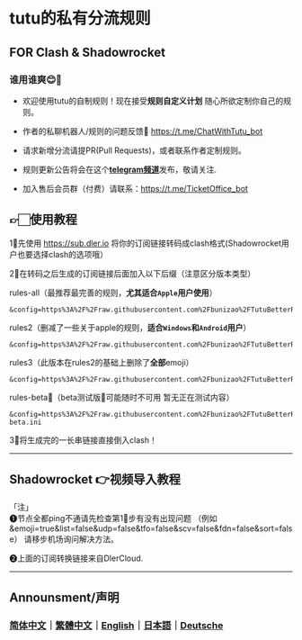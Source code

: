 
# tutu的私有分流规则

## FOR Clash & Shadowrocket

### 谁用谁爽😊🥰

* 欢迎使用tutu的自制规则！现在接受**规则自定义计划** 随心所欲定制你自己的规则。

* 作者的私聊机器人/规则的问题反馈🤖️ https://t.me/ChatWithTutu_bot

* 请求新增分流请提PR(Pull Requests)，或者联系作者定制规则。

* 规则更新公告将会在这个[**telegram频道**](https://t.me/hututu00)发布，敬请关注.
* 加入售后会员群（付费）请联系：https://t.me/TicketOffice_bot


## 👉🏻使用教程
1⃣️先使用  https://sub.dler.io 将你的订阅链接转码成clash格式(Shadowrocket用户也要选择clash的选项哦）

2⃣️在转码之后生成的订阅链接后面加入以下后缀（注意区分版本类型）

rules-all（最推荐最完善的规则，**尤其适合`Apple`用户使用**）
```
&config=https%3A%2F%2Fraw.githubusercontent.com%2Fbunizao%2FTutuBetterRules%2Ftutu%2FClash%2Frules.ini
```
rules2（删减了一些关于apple的规则，**适合`Windows`和`Android`用户**）
```
&config=https%3A%2F%2Fraw.githubusercontent.com%2Fbunizao%2FTutuBetterRules%2Ftutu%2FClash%2Frules2.ini
```
rules3（此版本在rules2的基础上删除了**全部**emoji） 
```
&config=https%3A%2F%2Fraw.githubusercontent.com%2Fbunizao%2FTutuBetterRules%2Ftutu%2FClash%2Frules3.ini
```
rules-beta🚧（beta测试版🚧可能随时不可用 暂无正在测试内容）  
```
&config=https%3A%2F%2Fraw.githubusercontent.com%2Fbunizao%2FTutuBetterRules%2Ftutu%2FClash%2Frules-beta.ini
```
3⃣️将生成完的一长串链接直接倒入clash！
****

## Shadowrocket 👉视频导入教程
「注」  
❶节点全都ping不通请先检查第1⃣️步有没有出现问题  （例如&emoji=true&list=false&udp=false&tfo=false&scv=false&fdn=false&sort=false）  请移步机场询问解决方法。

❷上面的订阅转换链接来自DlerCloud.

---
## Announsment/声明
### [简体中文](https://github.com/bunizao/TutuBetterRules/blob/tutu/Announcement/Announcement_SimplifiedChinese.md)｜[繁體中文](https://github.com/bunizao/TutuBetterRules/blob/tutu/Announcement/Announcement_TradiationalChinese.md)｜[English](https://github.com/bunizao/TutuBetterRules/blob/tutu/Announcement/Announcement_English.md)｜[日本語](https://github.com/bunizao/TutuBetterRules/blob/tutu/Announcement/Announcement_Japanese.md)｜[Deutsche](https://github.com/bunizao/TutuBetterRules/blob/tutu/Announcement/Announcement_German.md)
      
     
